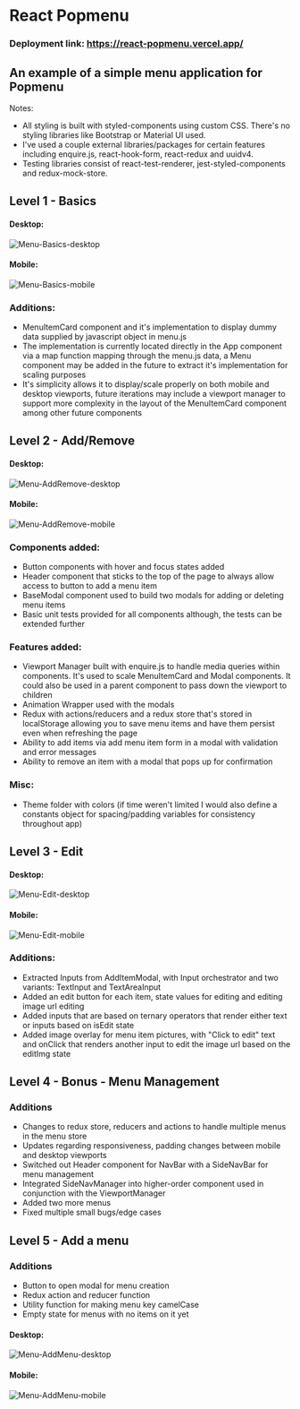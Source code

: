 # React Popmenu

### Deployment link: https://react-popmenu.vercel.app/

## An example of a simple menu application for Popmenu 
Notes:
- All styling is built with styled-components using custom CSS. There's no styling libraries like Bootstrap or Material UI used.
- I've used a couple external libraries/packages for certain features including enquire.js, react-hook-form, react-redux and uuidv4.
- Testing libraries consist of react-test-renderer, jest-styled-components and redux-mock-store.

## Level 1 - Basics
#### Desktop:

![Menu-Basics-desktop](https://user-images.githubusercontent.com/60116865/146436705-96030b48-ade3-4612-b7da-1f7e1a847503.gif)

#### Mobile:

![Menu-Basics-mobile](https://user-images.githubusercontent.com/60116865/146436962-3828f883-7751-4dd5-80bf-28a525442009.gif)

### Additions:
- MenuItemCard component and it's implementation to display dummy data supplied by javascript object in menu.js
- The implementation is currently located directly in the App component via a map function mapping through the menu.js data, a Menu component may be added in the future to extract it's implementation for scaling purposes
- It's simplicity allows it to display/scale properly on both mobile and desktop viewports, future iterations may include a viewport manager to support more complexity in the layout of the MenuItemCard component among other future components

## Level 2 - Add/Remove
#### Desktop:

![Menu-AddRemove-desktop](https://user-images.githubusercontent.com/60116865/146685764-1ef99050-354d-4ddb-891e-c59298badf5d.gif)

#### Mobile:

![Menu-AddRemove-mobile](https://user-images.githubusercontent.com/60116865/146685777-948e687b-a4e1-448e-a8f6-e47bcf95ae7b.gif)

### Components added:
- Button components with hover and focus states added
- Header component that sticks to the top of the page to always allow access to button to add a menu item
- BaseModal component used to build two modals for adding or deleting menu items
- Basic unit tests provided for all components although, the tests can be extended further 

### Features added:
- Viewport Manager built with enquire.js to handle media queries within components. It's used to scale MenuItemCard and Modal components. It could also be used in a parent component to pass down the viewport to children 
- Animation Wrapper used with the modals
- Redux with actions/reducers and a redux store that's stored in localStorage allowing you to save menu items and have them persist even when refreshing the page
- Ability to add items via add menu item form in a modal with validation and error messages 
- Ability to remove an item with a modal that pops up for confirmation

### Misc:
- Theme folder with colors (if time weren't limited I would also define a constants object for spacing/padding variables for consistency throughout app)

## Level 3 - Edit
#### Desktop:

![Menu-Edit-desktop](https://user-images.githubusercontent.com/60116865/146711510-7fc1b335-f1cf-4c46-967f-5d40b39c6b06.gif)

#### Mobile: 

![Menu-Edit-mobile](https://user-images.githubusercontent.com/60116865/146711533-a6b67b1a-a7a3-47fc-8b19-9acf0a917f17.gif)

### Additions:
- Extracted Inputs from AddItemModal, with Input orchestrator and two variants: TextInput and TextAreaInput
- Added an edit button for each item, state values for editing and editing image url editing
- Added inputs that are based on ternary operators that render either text or inputs based on isEdit state
- Added image overlay for menu item pictures, with "Click to edit" text and onClick that renders another input to edit the image url based on the editImg state

## Level 4 - Bonus - Menu Management

### Additions 
- Changes to redux store, reducers and actions to handle multiple menus in the menu store
- Updates regarding responsiveness, padding changes between mobile and desktop viewports
- Switched out Header component for NavBar with a SideNavBar for menu management
- Integrated SideNavManager into higher-order component used in conjunction with the ViewportManager
- Added two more menus
- Fixed multiple small bugs/edge cases

## Level 5 - Add a menu

### Additions
- Button to open modal for menu creation
- Redux action and reducer function 
- Utility function for making menu key camelCase
- Empty state for menus with no items on it yet

#### Desktop: 

![Menu-AddMenu-desktop](https://user-images.githubusercontent.com/60116865/147152071-8ed61073-091b-4669-b49e-684642174e74.gif)

#### Mobile:

![Menu-AddMenu-mobile](https://user-images.githubusercontent.com/60116865/147152104-ec46d576-2c4b-4eed-967d-33fc7174b09f.gif)
